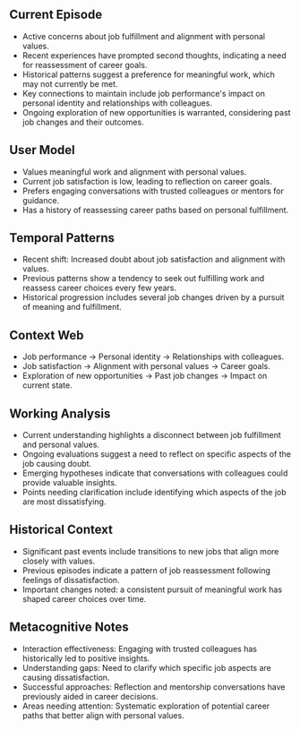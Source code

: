 ## Current Episode
- Active concerns about job fulfillment and alignment with personal values.
- Recent experiences have prompted second thoughts, indicating a need for reassessment of career goals.
- Historical patterns suggest a preference for meaningful work, which may not currently be met.
- Key connections to maintain include job performance's impact on personal identity and relationships with colleagues.
- Ongoing exploration of new opportunities is warranted, considering past job changes and their outcomes.

## User Model
- Values meaningful work and alignment with personal values.
- Current job satisfaction is low, leading to reflection on career goals.
- Prefers engaging conversations with trusted colleagues or mentors for guidance.
- Has a history of reassessing career paths based on personal fulfillment.

## Temporal Patterns
- Recent shift: Increased doubt about job satisfaction and alignment with values.
- Previous patterns show a tendency to seek out fulfilling work and reassess career choices every few years.
- Historical progression includes several job changes driven by a pursuit of meaning and fulfillment.

## Context Web
- Job performance → Personal identity → Relationships with colleagues.
- Job satisfaction → Alignment with personal values → Career goals.
- Exploration of new opportunities → Past job changes → Impact on current state.

## Working Analysis
- Current understanding highlights a disconnect between job fulfillment and personal values.
- Ongoing evaluations suggest a need to reflect on specific aspects of the job causing doubt.
- Emerging hypotheses indicate that conversations with colleagues could provide valuable insights.
- Points needing clarification include identifying which aspects of the job are most dissatisfying.

## Historical Context
- Significant past events include transitions to new jobs that align more closely with values.
- Previous episodes indicate a pattern of job reassessment following feelings of dissatisfaction.
- Important changes noted: a consistent pursuit of meaningful work has shaped career choices over time.

## Metacognitive Notes
- Interaction effectiveness: Engaging with trusted colleagues has historically led to positive insights.
- Understanding gaps: Need to clarify which specific job aspects are causing dissatisfaction.
- Successful approaches: Reflection and mentorship conversations have previously aided in career decisions.
- Areas needing attention: Systematic exploration of potential career paths that better align with personal values.